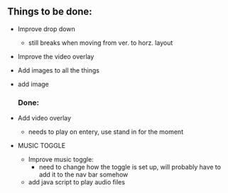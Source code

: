 ## Things to be done:
- Improve drop down
    - still breaks when moving from ver. to horz. layout
- Improve the video overlay
- Add images to all the things
- add image

    ### Done:
- Add video overlay
    - needs to play on entery, use stand in for the moment 
- MUSIC TOGGLE
    - Improve music toggle:  
        -  need to change how the toggle is set up, will probably have to add it to the nav bar somehow
    - add java script to play audio files